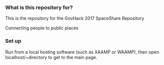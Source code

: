 
### What is this repository for? ###

This is the repository for the GovHack 2017 SpaceShare Repository

Connecting people to public places

### Set up ###

Run from a local hosting software (such as XAAMP or WAAMP), then open localhost/~directory to get to the main page.


